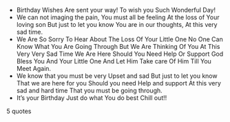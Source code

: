  - Birthday Wishes Are sent your way! To wish you Such Wonderful Day!
 - We can not imaging the pain, You must all be feeling At the loss of Your loving son But just to let you know You are in our thoughts, At this very sad time.
 - We Are So Sorry To Hear About The Loss Of Your Little One No One Can Know What You Are Going Through But We Are Thinking Of You At This Very Very Sad Time We Are Here Should You Need Help Or Support God Bless You And Your Little One And Let Him Take care Of Him Till You Meet Again.
 - We know that you must be very Upset and sad But just to let you know That we are here for you Should you need Help and support At this very sad and hard time That you must be going through.
 - It’s your Birthday Just do what You do best Chill out!!

5 quotes
